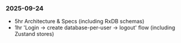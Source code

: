 ### 2025-09-24

- 5hr Architecture & Specs (including RxDB schemas)
- 1hr 'Login -> create database-per-user -> logout' flow (including Zustand stores)

